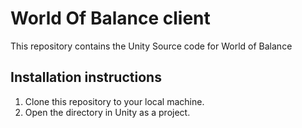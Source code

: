 # World Of Balance client

This repository contains the Unity Source code for World of Balance

## Installation instructions
1. Clone this repository to your local machine.
2. Open the directory in Unity as a project.
